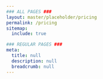 ```yaml
---
### ALL PAGES ###
layout: master/placeholder/pricing
permalink: /pricing
sitemap:
  include: true

### REGULAR PAGES ###
meta:
  title: null
  description: null
  breadcrumb: null
---
```

